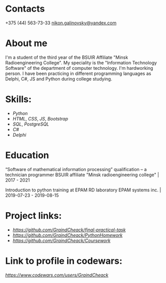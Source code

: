 # Contacts
+375 (44) 563-73-33 nikon.galinovsky@yandex.com

# About me

I'm a student of the third year of the BSUIR Affiliate "Minsk Radioengineering College". My speciality is the "Information Technology Software" of the department of computer technology. I'm hardworking person. I have been practicing in different programming languages as Delphi, C#, JS and Python during college studying.

# Skills:

- _Python_
- _HTML_, _CSS_, _JS_, _Bootstrap_
- _SQL_, _PostgreSQL_
- _C#_
- _Delphi_

# Education
“Software of mathematical information processing” qualification – a technician programmer BSUIR affiliate "Minsk radioengineering college" | 2017 - 2021

Introduction to python training at EPAM RD laboratory EPAM systems inc. | 2019-07-23 - 2019-08-15



# Project links:

- _https://github.com/GraindCheack/final-practical-task_
- _https://github.com/GraindCheack/PythonHomework_
- _https://github.com/GraindCheack/Coursework_

# Link to profile in codewars: 
_https://www.codewars.com/users/GraindCheack_
